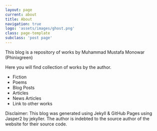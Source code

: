 ```yaml
---
layout: page
current: about
title: About
navigation: true
logo: 'assets/images/ghost.png'
class: page-template
subclass: 'post page'
---
```


This blog is a repository of works by Muhammad Mustafa Monowar (Phinixgreen)

Here you will find collection of works by the author.
- Fiction
- Poems
- Blog Posts
- Articles
- News Articles
- Link to other works

Disclaimer: This blog was generated using Jekyll & GitHub Pages using Jasper2 by jekyller. The author is indebted to the source author of the website for their source code.


